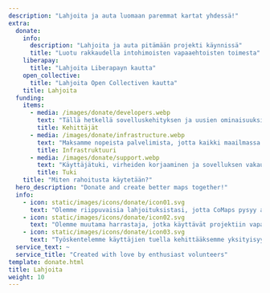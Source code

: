 ```yaml
---
description: "Lahjoita ja auta luomaan paremmat kartat yhdessä!"
extra:
  donate:
    info:
      description: "Lahjoita ja auta pitämään projekti käynnissä"
      title: "Luotu rakkaudella intohimoisten vapaaehtoisten toimesta"
    liberapay:
      title: "Lahjoita Liberapayn kautta"
    open_collective:
      title: "Lahjoita Open Collectiven kautta"
    title: Lahjoita
  funding:
    items:
      - media: /images/donate/developers.webp
        text: "Tällä hetkellä sovelluskehityksen ja uusien ominaisuuksien kehityksen käytettävissä ei ole kokoaikaista tiimiä. Sovelluksen johdonmukainen eteenpäin vieminen edellyttää ydintiimiä."
        title: Kehittäjät
      - media: /images/donate/infrastructure.webp
        text: "Maksamme nopeista palvelimista, jotta kaikki maailmassa voivat ladata ilmaisia karttapäivityksiä ilman viiveitä. Karttadatan siirto kuluttaa satoja teratavuja kuukaudessa ja määrä on kasvussa."
        title: Infrastruktuuri
      - media: /images/donate/support.webp
        text: "Käyttäjätuki, virheiden korjaaminen ja sovelluksen vakauden parantaminen ovat ensisijaisia tavoitteitamme."
        title: Tuki
    title: "Miten rahoitusta käytetään?"
  hero_description: "Donate and create better maps together!"
  info:
    - icon: static/images/icons/donate/icon01.svg
      text: "Olemme riippuvaisia lahjoituksistasi, jotta CoMaps pysyy avoimena ja ilmaisena"
    - icon: static/images/icons/donate/icon02.svg
      text: "Olemme muutama harrastaja, jotka käyttävät projektiin vapaa-aikaansa. Rakastamme sitä, mitä teemme ja rakastamme käyttäjiämme"
    - icon: static/images/icons/donate/icon03.svg
      text: "Työskentelemme käyttäjien tuella kehittääksemme yksityisyyteen panostavaan karttanavigoinnin"
  service_text: ~
  service_title: "Created with love by enthusiast volunteers"
template: donate.html
title: Lahjoita
weight: 10
---
```


